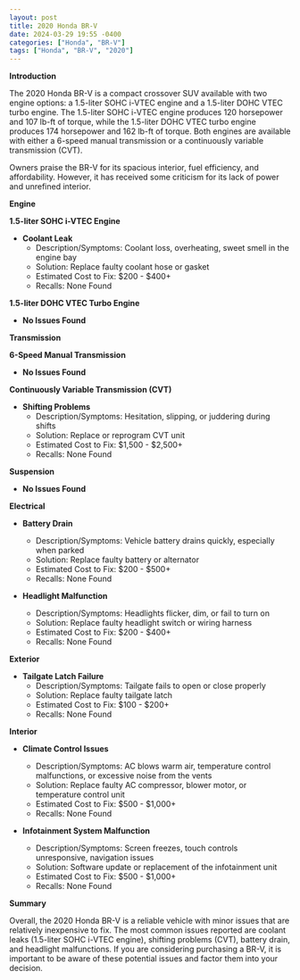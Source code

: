 ```yaml
---
layout: post
title: 2020 Honda BR-V
date: 2024-03-29 19:55 -0400
categories: ["Honda", "BR-V"]
tags: ["Honda", "BR-V", "2020"]
---
```

**Introduction**

The 2020 Honda BR-V is a compact crossover SUV available with two engine options: a 1.5-liter SOHC i-VTEC engine and a 1.5-liter DOHC VTEC turbo engine. The 1.5-liter SOHC i-VTEC engine produces 120 horsepower and 107 lb-ft of torque, while the 1.5-liter DOHC VTEC turbo engine produces 174 horsepower and 162 lb-ft of torque. Both engines are available with either a 6-speed manual transmission or a continuously variable transmission (CVT).

Owners praise the BR-V for its spacious interior, fuel efficiency, and affordability. However, it has received some criticism for its lack of power and unrefined interior.

**Engine**

**1.5-liter SOHC i-VTEC Engine**
* **Coolant Leak**
    * Description/Symptoms: Coolant loss, overheating, sweet smell in the engine bay
    * Solution: Replace faulty coolant hose or gasket
    * Estimated Cost to Fix: $200 - $400+
    * Recalls: None Found

**1.5-liter DOHC VTEC Turbo Engine**
* **No Issues Found**

**Transmission**

**6-Speed Manual Transmission**
* **No Issues Found**

**Continuously Variable Transmission (CVT)**
* **Shifting Problems**
    * Description/Symptoms: Hesitation, slipping, or juddering during shifts
    * Solution: Replace or reprogram CVT unit
    * Estimated Cost to Fix: $1,500 - $2,500+
    * Recalls: None Found

**Suspension**

* **No Issues Found**

**Electrical**

* **Battery Drain**
    * Description/Symptoms: Vehicle battery drains quickly, especially when parked
    * Solution: Replace faulty battery or alternator
    * Estimated Cost to Fix: $200 - $500+
    * Recalls: None Found

* **Headlight Malfunction**
    * Description/Symptoms: Headlights flicker, dim, or fail to turn on
    * Solution: Replace faulty headlight switch or wiring harness
    * Estimated Cost to Fix: $200 - $400+
    * Recalls: None Found

**Exterior**

* **Tailgate Latch Failure**
    * Description/Symptoms: Tailgate fails to open or close properly
    * Solution: Replace faulty tailgate latch
    * Estimated Cost to Fix: $100 - $200+
    * Recalls: None Found

**Interior**

* **Climate Control Issues**
    * Description/Symptoms: AC blows warm air, temperature control malfunctions, or excessive noise from the vents
    * Solution: Replace faulty AC compressor, blower motor, or temperature control unit
    * Estimated Cost to Fix: $500 - $1,000+
    * Recalls: None Found

* **Infotainment System Malfunction**
    * Description/Symptoms: Screen freezes, touch controls unresponsive, navigation issues
    * Solution: Software update or replacement of the infotainment unit
    * Estimated Cost to Fix: $500 - $1,000+
    * Recalls: None Found

**Summary**

Overall, the 2020 Honda BR-V is a reliable vehicle with minor issues that are relatively inexpensive to fix. The most common issues reported are coolant leaks (1.5-liter SOHC i-VTEC engine), shifting problems (CVT), battery drain, and headlight malfunctions. If you are considering purchasing a BR-V, it is important to be aware of these potential issues and factor them into your decision.
